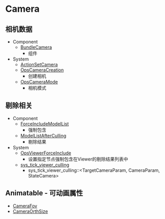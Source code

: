# Camera

## 相机数据

* Component
    * [BundleCamera](../../../crates/pi_scene_context/src/cameras/command.rs)
        * 组件
* System
    * [ActionSetCamera](../../../crates/pi_scene_context/src/cameras/prelude.rs)
    * [OpsCameraCreation](../../../crates/pi_scene_context/src/cameras/command.rs)
        * 创建相机
    * [OpsCameraMode](../../../crates/pi_scene_context/src/cameras/command.rs)
        * 相机模式

## 剔除相关

* Component
    * [ForceIncludeModelList](../../../crates/pi_scene_context/src/viewer/base.rs)
        * 强制包含
    * [ModelListAfterCulling](../../../crates/pi_scene_context/src/viewer/base.rs)
        * 剔除结果
* System
    * [OpsViewerForceInclude](../../../crates/pi_scene_context/src/viewer/command.rs)
        * 设置指定节点强制包含在Viewer的剔除结果列表中
    * [sys_tick_viewer_culling](../../../crates/pi_scene_context/src/viewer/sys_culling.rs)
        * sys_tick_viewer_culling::<TargetCameraParam, CameraParam, StateCamera>

## Animatable - 可动画属性

* [CameraFov](../../../crates/pi_scene_context/src/viewer/camera.rs)
* [CameraOrthSize](../../../crates/pi_scene_context/src/viewer/camera.rs)